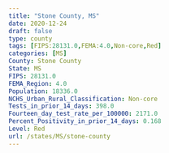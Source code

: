 ```yaml
---
title: "Stone County, MS"
date: 2020-12-24
draft: false
type: county
tags: [FIPS:28131.0,FEMA:4.0,Non-core,Red]
categories: [MS]
County: Stone County
State: MS
FIPS: 28131.0
FEMA_Region: 4.0
Population: 18336.0
NCHS_Urban_Rural_Classification: Non-core
Tests_in_prior_14_days: 398.0
Fourteen_day_test_rate_per_100000: 2171.0
Percent_Positivity_in_prior_14_days: 0.168
Level: Red
url: /states/MS/stone-county
---
```



